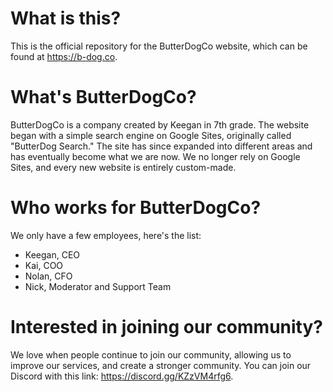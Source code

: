 # What is this?
This is the official repository for the ButterDogCo website, which can be found at https://b-dog.co.

# What's ButterDogCo?
ButterDogCo is a company created by Keegan in 7th grade. The website began with a simple search engine on Google Sites, originally called "ButterDog Search." The site has since expanded into different areas and has eventually become what we are now. We no longer rely on Google Sites, and every new website is entirely custom-made.

# Who works for ButterDogCo?
We only have a few employees, here's the list:
- Keegan, CEO
- Kai, COO
- Nolan, CFO
- Nick, Moderator and Support Team

# Interested in joining our community?
We love when people continue to join our community, allowing us to improve our services, and create a stronger community. You can join our Discord with this link: https://discord.gg/KZzVM4rfg6.
